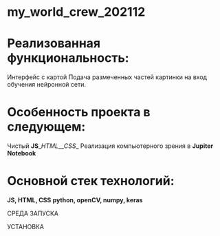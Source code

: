 # my_world_crew_202112

# Реализованная функциональность:
Интерфейс с картой
Подача размеченных частей картинки на вход обучения нейронной сети.

# Особенность проекта в следующем:
Чистый __JS__\__HTML__\__CSS__
Реализация компьютерного зрения в __Jupiter Notebook__

# Основной стек технологий:
__JS, HTML, CSS__
__python, openCV, numpy, keras__

СРЕДА ЗАПУСКА

УСТАНОВКА
